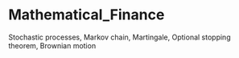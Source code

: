 # Mathematical_Finance
Stochastic processes, Markov chain, Martingale, Optional stopping theorem, Brownian motion
